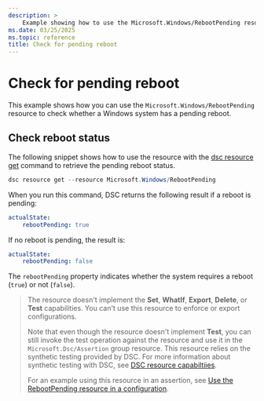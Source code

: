 ```yaml
---
description: >
    Example showing how to use the Microsoft.Windows/RebootPending resource with DSC to check if a Windows system has a pending reboot.
ms.date: 03/25/2025
ms.topic: reference
title: Check for pending reboot
---
```


# Check for pending reboot

This example shows how you can use the `Microsoft.Windows/RebootPending` resource to check whether a Windows system has a pending reboot.

## Check reboot status

The following snippet shows how to use the resource with the [dsc resource get][01] command to retrieve the pending reboot status.

```powershell
dsc resource get --resource Microsoft.Windows/RebootPending
```

When you run this command, DSC returns the following result if a reboot is pending:

```yaml
actualState:
    rebootPending: true
```

If no reboot is pending, the result is:

```yaml
actualState:
    rebootPending: false
```

The `rebootPending` property indicates whether the system requires a reboot (`true`) or not (`false`).

> The resource doesn't implement the **Set**, **WhatIf**, **Export**, **Delete**, or **Test**
> capabilities. You can't use this resource to enforce or export configurations.
>
> Note that even though the resource doesn't implement **Test**, you can still invoke the test
> operation against the resource and use it in the `Microsoft.Dsc/Assertion` group resource. This
> resource relies on the synthetic testing provided by DSC. For more information about synthetic
> testing with DSC, see
> [DSC resource capabiltiies](../../../../../concepts/resources/capabilities.md#test).
>
> For an example using this resource in an assertion, see
> [Use the RebootPending resource in a configuration](./use-rebootpending-in-configuration.md).

<!-- Link reference definitions -->
[01]: ../../../../../cli/resource/get.md